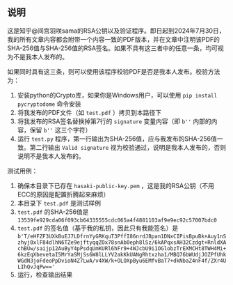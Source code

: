 ## 说明

这是知乎@间宫羽咲sama的RSA公钥以及验证程序。即日起到2024年7月30日，我的所有文章内容都会附带一个内容一致的PDF版本，并在文章中注明该PDF的SHA-256值与SHA-256值的RSA签名。如果不具有这三者中的任意一条，均可视为不是我本人发布的。

如果同时具有这三条，则可以使用该程序校验PDF是否是我本人发布。校验方法为：

1. 安装python的Crypto库，如果你是Windows用户，可以使用 `pip install pycryptodome` 命令安装
2. 将我发布的PDF文件（如 `test.pdf` ）拷贝到本路径下
3. 将我发布的RSA签名替换掉第7行的 `signature` 变量内容（即 `b''` 内部的内容，保留 `b''` 这三个字符）
4. 运行 `test.py` 程序，第一行输出为SHA-256值，应与我发布的SHA-256值一致。第二行输出 `Valid signature` 视为校验通过，说明是我本人发布的，否则说明不是我本人发布的。

测试用例：
1. 确保本目录下已存在 `hasaki-public-key.pem` ，这是我的RSA公钥（不用ECC的原因是配置折腾起来麻烦）
2. 本目录下 `test.pdf` 是测试样例
3. `test.pdf` 的SHA-256值是 `13539fe929cda06f093cb64335555cdc065a4f4881103af9e9ec92c57007bdc0`
4. `test.pdf` 的签名值（基于我的私钥，因此只有我能签名）是 `b'T/eHFZF3UXkBuEJ7LDfrnYyGRKquT3PffI86nrdJBpan1DNxCIPisBpuBk+Auy1nSzhyj0xlF84dlhN6TZe9ejftyqqZOx78snAb0eph8lSz/6kAPqxsAH32Czdgt+RnldXAchBUw/saijp12AuByY4pPsdqUmKURl6hFr9+4WJcbU9i1OGlobzTrEXMCHt8TWH4Mi+6kzEqXbevetaI5MrYaSMjSs6W8lLLYV2akKkUANgRhtxzha1/MBQ76bWUdjJOZPfUhkWGdN3joFdeoPpDvioN4Z7LwA/v4XW/k+OLOXpByu6EMfvBaT7+dkNbaZ4nF4f/ZXr4ULIhQvJqPw=='`
5. 运行，检查输出结果


